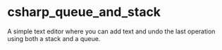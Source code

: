 # csharp_queue_and_stack
A simple text editor where you can add text and undo the last operation using both a stack and a queue.
